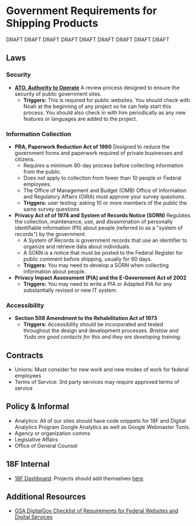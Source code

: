 # Government Requirements for Shipping Products

DRAFT DRAFT DRAFT DRAFT DRAFT DRAFT DRAFT DRAFT DRAFT

## Laws

### Security

* [**ATO, Authority to Operate**](understanding_atos.md) A review process designed to ensure the security of public government sites.
  * **Triggers:** This is required for public websites. You should check with Noah at the beginning of any project so he can help start this process. You should also check in with him periodically as any new features or languages are added to the project.

### Information Collection

* **PRA, Paperwork Reduction Act of 1980** Designed to reduce the government forms and paperwork required of private businesses and citizens.
  * Requires a minimum 90-day process before collecting information from the public.
  * Does not apply to collection from fewer than 10 people or Federal employees.
  * The Office of Management and Budget (OMB) Office of Information and Regulatory Affairs (OIRA) must approve your survey questions.
  * **Triggers:** user testing: asking 10 or more members of the public the same survey questions
* **Privacy Act of of 1974 and System of Records Notice (SORN)** Regulates the collection, maintenance, use, and dissemination of personally identifiable information (PII) about people (referred to as a "system of records") by the government.
  * A System of Records is government records that use an identifier to organize and retrieve data about individuals.
  * A SORN is a notice that must be posted to the Federal Register for public comment before shipping, usually for 60 days.
  * **Triggers:** You may need to develop a SORN when collecting information about people.
* **Privacy Impact Assessment (PIA) and the E-Government Act of 2002**
  * **Triggers:** You may need to write a PIA or Adapted PIA for any substantially revised or new IT system.

### Accessibility

* **Section 508 Amendment to the Rehabilitation Act of 1973**
  * **Triggers:** Accessibility should be incorporated and tested throughout the design and development processes. _Bristow and Yuda are good contacts for this and they are developing training._

## Contracts

* Unions: Must consider for new work and new modes of work for federal employees
* Terms of Service: 3rd party services may require approved terms of service

## Policy & Informal

* Analytics: All of our sites should have code snippets for 18F and Digital Analytics Program Google Analytics as well as Google Webmaster Tools.
* Agency or organization comms
* Legislative Affairs
* Office of General Counsel

## 18F Internal

* [18F Dashboard](https://18f.gsa.gov/dashboard): Projects should add themselves [here](https://github.com/18F/dashboard/blob/gh-pages/_data/projects.yml).

## Additional Resources

* [GSA DigitalGov Checklist of Requirements for Federal Websites and Digital Services](http://www.digitalgov.gov/resources/checklist-of-requirements-for-federal-digital-services/)
